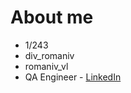 # About me

- 1/243
- div_romaniv
- romaniv_vl
- QA Engineer - [LinkedIn](https://www.linkedin.com/in/volodymyr-romaniv/) 
